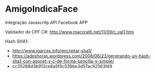 # AmigoIndicaFace
Integração Javascritp API Facebook APP


Validador de CPF C#: http://www.macoratti.net/11/09/c_val1.htm

Hash SHA1:
  - http://www.jgarces.info/encriptar-sha1/
  - https://adeshoras.wordpress.com/2008/06/23/generando-un-hash-sha1-con-aspnet-y-c-de-forma-sencilla-y-simple/
  - cc35288d3b912ce8a5f6c539be3d57ac92563f49


